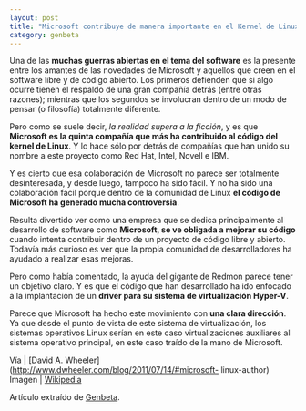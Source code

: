 ```yaml
---
layout: post
title: "Microsoft contribuye de manera importante en el Kernel de Linux"
category: genbeta
---
```




Una de las **muchas guerras abiertas en el tema del software** es la presente
entre los amantes de las novedades de Microsoft y aquellos que creen en el
software libre y de código abierto. Los primeros defienden que si algo ocurre
tienen el respaldo de una gran compañía detrás (entre otras razones); mientras
que los segundos se involucran dentro de un modo de pensar (o filosofía)
totalmente diferente.

Pero como se suele decir, _la realidad supera a la ficción_, y es que
**Microsoft es la quinta compañía que más ha contribuido al código del kernel
de Linux**. Y lo hace sólo por detrás de compañías que han unido su nombre a
este proyecto como Red Hat, Intel, Novell e IBM.  
  
Y es cierto que esa colaboración de Microsoft no parece ser totalmente
desinteresada, y desde luego, tampoco ha sido fácil. Y no ha sido una
colaboración fácil porque dentro de la comunidad de Linux **el código de
Microsoft ha generado mucha controversia**.

Resulta divertido ver como una empresa que se dedica principalmente al
desarrollo de software como **Microsoft, se ve obligada a mejorar su código**
cuando intenta contribuir dentro de un proyecto de código libre y abierto.
Todavía más curioso es ver que la propia comunidad de desarrolladores ha
ayudado a realizar esas mejoras.

Pero como había comentado, la ayuda del gigante de Redmon parece tener un
objetivo claro. Y es que el código que han desarrollado ha ido enfocado a la
implantación de un **driver para su sistema de virtualización Hyper-V**.

Parece que Microsoft ha hecho este movimiento con **una clara dirección**. Ya
que desde el punto de vista de este sistema de virtualización, los sistemas
operativos Linux serían en este caso virtualizaciones auxiliares al sistema
operativo principal, en este caso traído de la mano de Microsoft.

Vía | [David A. Wheeler](http://www.dwheeler.com/blog/2011/07/14/#microsoft-
linux-author)  
Imagen |
[Wikipedia](http://es.wikipedia.org/wiki/Archivo:Viridian_Architecture.svg)

Artículo extraído de [Genbeta](http://www.genbeta.com).